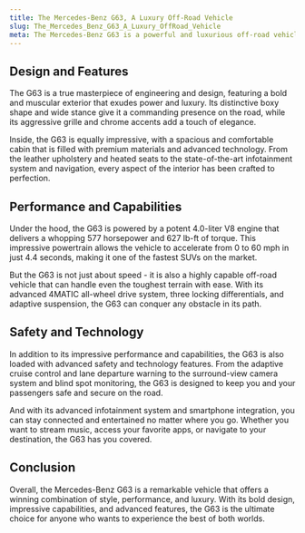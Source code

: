 ```yaml
---
title: The Mercedes-Benz G63, A Luxury Off-Road Vehicle
slug: The_Mercedes_Benz_G63_A_Luxury_OffRoad_Vehicle
meta: The Mercedes-Benz G63 is a powerful and luxurious off-road vehicle that is renowned for its exceptional performance and comfort. With its high-end features, sleek design, and impressive capabilities, the G63 is a top choice for drivers who want the best of both worlds - style and substance.
---
```


## Design and Features

The G63 is a true masterpiece of engineering and design, featuring a bold and muscular exterior that exudes power and luxury. Its distinctive boxy shape and wide stance give it a commanding presence on the road, while its aggressive grille and chrome accents add a touch of elegance.

Inside, the G63 is equally impressive, with a spacious and comfortable cabin that is filled with premium materials and advanced technology. From the leather upholstery and heated seats to the state-of-the-art infotainment system and navigation, every aspect of the interior has been crafted to perfection.

## Performance and Capabilities

Under the hood, the G63 is powered by a potent 4.0-liter V8 engine that delivers a whopping 577 horsepower and 627 lb-ft of torque. This impressive powertrain allows the vehicle to accelerate from 0 to 60 mph in just 4.4 seconds, making it one of the fastest SUVs on the market.

But the G63 is not just about speed - it is also a highly capable off-road vehicle that can handle even the toughest terrain with ease. With its advanced 4MATIC all-wheel drive system, three locking differentials, and adaptive suspension, the G63 can conquer any obstacle in its path.

## Safety and Technology

In addition to its impressive performance and capabilities, the G63 is also loaded with advanced safety and technology features. From the adaptive cruise control and lane departure warning to the surround-view camera system and blind spot monitoring, the G63 is designed to keep you and your passengers safe and secure on the road.

And with its advanced infotainment system and smartphone integration, you can stay connected and entertained no matter where you go. Whether you want to stream music, access your favorite apps, or navigate to your destination, the G63 has you covered.

## Conclusion

Overall, the Mercedes-Benz G63 is a remarkable vehicle that offers a winning combination of style, performance, and luxury. With its bold design, impressive capabilities, and advanced features, the G63 is the ultimate choice for anyone who wants to experience the best of both worlds.
